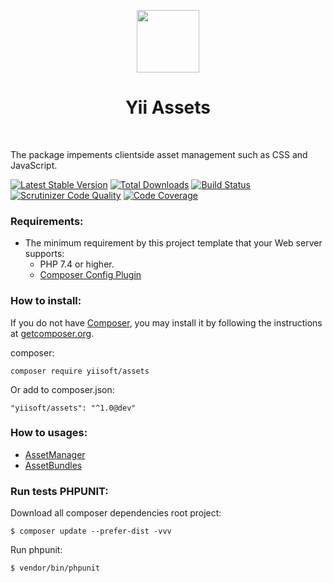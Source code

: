 <p align="center">
    <a href="https://github.com/yiisoft" target="_blank">
        <img src="https://github.com/yiisoft.png" height="100px">
    </a>
    <h1 align="center">Yii Assets</h1>
    <br>
</p>

The package impements clientside asset management such as CSS and JavaScript.

[![Latest Stable Version](https://poser.pugx.org/yiisoft/assets/v/stable.png)](https://packagist.org/packages/yiisoft/assets)
[![Total Downloads](https://poser.pugx.org/yiisoft/assets/downloads.png)](https://packagist.org/packages/yiisoft/assets)
[![Build Status](https://travis-ci.com/yiisoft/assets.svg?branch=master)](https://travis-ci.com/yiisoft/assets)
[![Scrutinizer Code Quality](https://scrutinizer-ci.com/g/yiisoft/assets/badges/quality-score.png?b=master)](https://scrutinizer-ci.com/g/yiisoft/assets/?branch=master)
[![Code Coverage](https://scrutinizer-ci.com/g/yiisoft/assets/badges/coverage.png?b=master)](https://scrutinizer-ci.com/g/yiisoft/assets/?branch=master)


### Requirements:

- The minimum requirement by this project template that your Web server supports:
    - PHP 7.4 or higher.
    - [Composer Config Plugin](https://github.com/hiqdev/composer-config-plugin)

### How to install:

If you do not have <a href="http://getcomposer.org/" title="Composer" target="_blank">Composer</a>, you may install it by following the instructions at <a href="http://getcomposer.org/doc/00-intro.md#installation-nix" title="getcomposer.org" target="_blank">getcomposer.org</a>.

composer:

~~~
composer require yiisoft/assets
~~~

Or add to composer.json:

~~~
"yiisoft/assets": "^1.0@dev"
~~~

### How to usages:

- [AssetManager](docs/assetmanager.md)
- [AssetBundles](docs/assetbundles.md)

### Run tests PHPUNIT:


Download all composer dependencies root project:
~~~
$ composer update --prefer-dist -vvv
~~~

Run phpunit:
~~~
$ vendor/bin/phpunit
~~~
